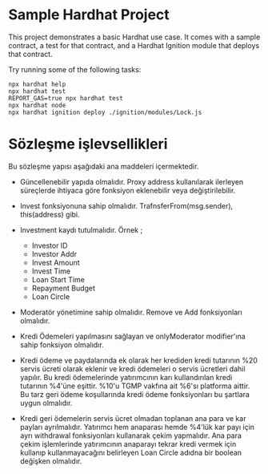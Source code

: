 # Sample Hardhat Project

This project demonstrates a basic Hardhat use case. It comes with a sample contract, a test for that contract, and a Hardhat Ignition module that deploys that contract.

Try running some of the following tasks:

```shell
npx hardhat help
npx hardhat test
REPORT_GAS=true npx hardhat test
npx hardhat node
npx hardhat ignition deploy ./ignition/modules/Lock.js
```

# Sözleşme işlevsellikleri 

Bu sözleşme yapısı aşağıdaki ana maddeleri içermektedir. 

 - Güncellenebilir yapıda olmalıdır. Proxy address kullanılarak ilerleyen süreçlerde ihtiyaca göre fonksiyon eklenebilir veya değiştirilebilir.
 - Invest fonksiyonuna sahip olmalıdır. TrafnsferFrom(msg.sender), this(address) gibi. 
 - Investment kaydı tutulmalıdır. Örnek ;
    * Investor ID
    * Investor Addr
    * Invest Amount
    * Invest Time
    * Loan Start Time
    * Repayment Budget 
    * Loan Circle
 
 - Moderatör yönetimine sahip olmalıdır. Remove ve Add fonksiyonları olmalıdır. 
 - Kredi Ödemeleri yapılmasını sağlayan ve onlyModerator modifier'ına sahip fonksiyon olmalıdır. 
 - Kredi ödeme ve paydalarında ek olarak her krediden kredi tutarının %20 servis ücreti olarak eklenir ve kredi ödemeleri o servis ücretleri dahil yapılır. 
 Bu kredi ödemelerinde yatırımcının karı kullandırılan kredi tutarının %4'üne eşittir. %10'u TGMP vakfına ait %6'sı platforma aittir. Bu tarz geri ödeme koşullarında kredi ödeme fonksiyonları bu şartlara uygun olmalıdır. 
 - Kredi geri ödemelerin servis ücret olmadan toplanan ana para ve kar payları ayrılmalıdır. Yatırımcı hem anaparası hemde %4'lük kar payı için ayrı withdrawal fonksiyonları kullanarak çekim yapmalıdır. Ana para çekim işlemlerinde yatırımcının anaparayı tekrar kredi vermek için kullanıp kullanmayacağını belirleyen Loan Circle adıdna bir boolean değişken olmalıdır. 
